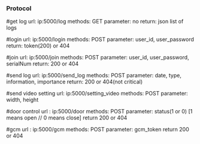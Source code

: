 ### Protocol ###


#get log
url: ip:5000/log
methods: GET
parameter: no
return: json list of logs

#login
url: ip:5000/login
methods: POST
parameter: user_id, user_password
return: token(200) or 404

#join
url: ip:5000/join
methods: POST
parameter: user_id, user_password, serialNum
return: 200 or 404

#send log
url: ip:5000/send_log
methods: POST
parameter: date, type, information, importance
return: 200 or 404(not critical)

#send video setting
url: ip:5000/setting_video
methods: POST
parameter: width, height

#door control
url : ip:5000/door
methods: POST
parameter: status(1 or 0) [1 means open // 0 means close]
return 200 or 404

#gcm
url : ip:5000/gcm
methods: POST
parameter: gcm_token
return 200 or 404